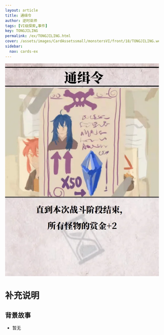 ```yaml
---
layout: article
title: 通缉令
author: 逆时巫师
tags: [VI级探索,事件]
key: TONGJILING
permalink: /ex/TONGJILING.html
cover: /assets/images/CardAssetssmall/monstersVI/front/18/TONGJILING.webp
sidebar:
  nav: cards-ex
---
```

![](/assets/images/CardAssets/monstersVI/front/18/TONGJILING.webp)

# 补充说明



## 背景故事
* 暂无